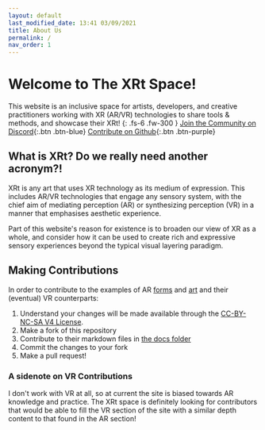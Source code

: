 ```yaml
---
layout: default
last_modified_date: 13:41 03/09/2021
title: About Us
permalink: /
nav_order: 1
---
```

# Welcome to The XRt Space!
This website is an inclusive space for artists, developers, and creative practitioners working with XR (AR/VR) technologies to share tools & methods, and showcase their XRt!
{: .fs-6 .fw-300 }
[Join the Community on Discord](https://discord.gg/p3MmURSBV3){:.btn .btn-blue} [Contribute on Github](https://github.com/sambilbow/thexrtspace){:.btn .btn-purple}

## What is XRt? Do we really need another acronym?!
XRt is any art that uses XR technology as its medium of expression. This includes AR/VR technologies that engage any sensory system, with the chief aim of mediating perception (AR) or synthesizing perception (VR) in a manner that emphasises aesthetic experience.

Part of this website's reason for existence is to broaden our view of XR as a whole, and consider how it can be used to create rich and expressive sensory experiences beyond the typical visual layering paradigm.

## Making Contributions
In order to contribute to the examples of AR [forms](https://thexrt.space/ar-media/) and [art](https://thexrt.space/ar-art/) and their (eventual) VR counterparts: 

1. Understand your changes will be made available through the [CC-BY-NC-SA V4 License](LICENSE-CC-BY-NC-SA).
2. Make a fork of this repository
3. Contribute to their markdown files in [the docs folder](https://github.com/sambilbow/thexrtspace/tree/main/docs)
4. Commit the changes to your fork
5. Make a pull request! 

### A sidenote on VR Contributions
I don't work with VR at all, so at current the site is biased towards AR knowledge and practice. The XRt space is definitely looking for contributors that would be able to fill the VR section of the site with a similar depth content to that found in the AR section!